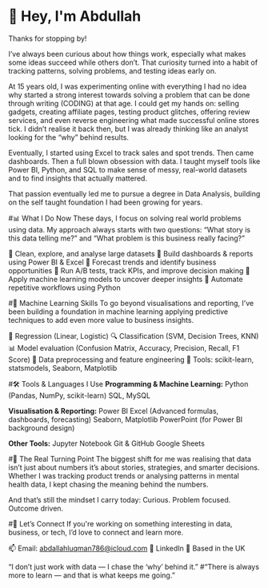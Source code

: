 # 👋 Hey, I'm Abdullah

Thanks for stopping by!

I’ve always been curious about how things work, especially what makes some ideas succeed while others don’t. That curiosity turned into a habit of tracking patterns, solving problems, and testing ideas early on.

At 15 years old, I was experimenting online with everything I had no idea why started a strong interest towards solving a problem that can be done through writing (CODING) at that age. I could get my hands on: selling gadgets, creating affiliate pages, testing product glitches, offering review services, and even reverse engineering what made successful online stores tick. I didn’t realise it back then, but I was already thinking like an analyst looking for the “why” behind results.

Eventually, I started using Excel to track sales and spot trends. Then came dashboards. Then a full blown obsession with data. I taught myself tools like Power BI, Python, and SQL to make sense of messy, real-world datasets and to find insights that actually mattered.

That passion eventually led me to pursue a degree in Data Analysis, building on the self taught foundation I had been growing for years.

\#📊 What I Do Now
These days, I focus on solving real world problems using data. My approach always starts with two questions:
“What story is this data telling me?” and “What problem is this business really facing?”

🔹 Clean, explore, and analyse large datasets
🔹 Build dashboards & reports using Power BI & Excel
🔹 Forecast trends and identify business opportunities
🔹 Run A/B tests, track KPIs, and improve decision making
🔹 Apply machine learning models to uncover deeper insights
🔹 Automate repetitive workflows using Python

\#🧠 Machine Learning Skills
To go beyond visualisations and reporting, I’ve been building a foundation in machine learning applying predictive techniques to add even more value to business insights.

🧪 Regression (Linear, Logistic)
🔍 Classification (SVM, Decision Trees, KNN)
📊 Model evaluation (Confusion Matrix, Accuracy, Precision, Recall, F1 Score)
🧹 Data preprocessing and feature engineering
🧠 Tools: scikit-learn, statsmodels, Seaborn, Matplotlib

\#🛠️ Tools & Languages I Use
**Programming & Machine Learning:**
Python (Pandas, NumPy, scikit-learn)
SQL, MySQL

**Visualisation & Reporting:**
Power BI
Excel (Advanced formulas, dashboards, forecasting)
Seaborn, Matplotlib
PowerPoint (for Power BI background design)

**Other Tools:**
Jupyter Notebook
Git & GitHub
Google Sheets

\#🔁 The Real Turning Point
The biggest shift for me was realising that data isn’t just about numbers it’s about stories, strategies, and smarter decisions. Whether I was tracking product trends or analysing patterns in mental health data, I kept chasing the meaning behind the numbers.

And that’s still the mindset I carry today:
Curious. Problem focused. Outcome driven.

\#💬 Let’s Connect
If you're working on something interesting in data, business, or tech, I’d love to connect and learn more.

📫 Email: [abdallahluqman786@icloud.com](mailto:abdallahluqman786@icloud.com)
🔗 LinkedIn
📍 Based in the UK

“I don’t just work with data — I chase the ‘why’ behind it.”
#“There is always more to learn — and that is what keeps me going.”
